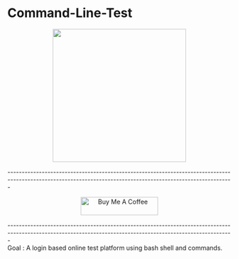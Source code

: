 # Command-Line-Test
<p align="center">
  <img src="https://user-images.githubusercontent.com/97426505/228431120-4ee887d8-15db-4831-b350-c9e6a01a9640.jpg" width="300" height="300" />
</p>
-------------------------------------------------------------------------------------------------------------------------------------------------------------
<p align="center">
<a href="https://www.buymeacoffee.com/securitywithme" target="_blank"><img src="https://cdn.buymeacoffee.com/buttons/default-orange.png" alt="Buy Me A Coffee" height="41" width="174"></a>
</p>
-------------------------------------------------------------------------------------------------------------------------------------------------------------
<br>
Goal : 
A login based online test platform using bash shell and commands. 


